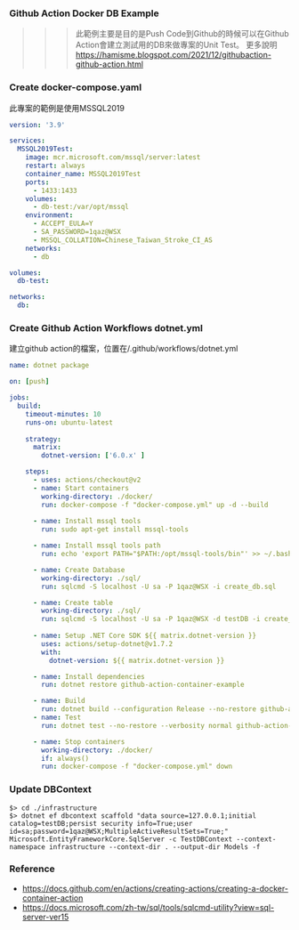 ### Github Action Docker DB Example

>>> 此範例主要是目的是Push Code到Github的時候可以在Github Action會建立測試用的DB來做專案的Unit Test。
>>> 更多說明 https://hamisme.blogspot.com/2021/12/githubaction-github-action.html

### Create docker-compose.yaml
此專案的範例是使用MSSQL2019

```yaml
version: '3.9'

services:
  MSSQL2019Test:
    image: mcr.microsoft.com/mssql/server:latest
    restart: always
    container_name: MSSQL2019Test
    ports:
      - 1433:1433
    volumes:
      - db-test:/var/opt/mssql
    environment:
      - ACCEPT_EULA=Y
      - SA_PASSWORD=1qaz@WSX
      - MSSQL_COLLATION=Chinese_Taiwan_Stroke_CI_AS
    networks:
      - db

volumes:
  db-test:

networks:
  db:
```

### Create Github Action Workflows dotnet.yml
建立github action的檔案，位置在/.github/workflows/dotnet.yml
```yaml
name: dotnet package

on: [push]

jobs:
  build:
    timeout-minutes: 10
    runs-on: ubuntu-latest
    
    strategy:
      matrix:
        dotnet-version: ['6.0.x' ]

    steps:
      - uses: actions/checkout@v2
      - name: Start containers
        working-directory: ./docker/
        run: docker-compose -f "docker-compose.yml" up -d --build
      
      - name: Install mssql tools 
        run: sudo apt-get install mssql-tools

      - name: Install mssql tools path 
        run: echo 'export PATH="$PATH:/opt/mssql-tools/bin"' >> ~/.bash_profile

      - name: Create Database
        working-directory: ./sql/
        run: sqlcmd -S localhost -U sa -P 1qaz@WSX -i create_db.sql

      - name: Create table
        working-directory: ./sql/
        run: sqlcmd -S localhost -U sa -P 1qaz@WSX -d testDB -i create_table.sql
        
      - name: Setup .NET Core SDK ${{ matrix.dotnet-version }}
        uses: actions/setup-dotnet@v1.7.2
        with:
          dotnet-version: ${{ matrix.dotnet-version }}

      - name: Install dependencies
        run: dotnet restore github-action-container-example

      - name: Build
        run: dotnet build --configuration Release --no-restore github-action-container-example
      - name: Test
        run: dotnet test --no-restore --verbosity normal github-action-container-example

      - name: Stop containers
        working-directory: ./docker/
        if: always()
        run: docker-compose -f "docker-compose.yml" down
```

### Update DBContext
```
$> cd ./infrastructure
$> dotnet ef dbcontext scaffold "data source=127.0.0.1;initial catalog=testDB;persist security info=True;user id=sa;password=1qaz@WSX;MultipleActiveResultSets=True;" Microsoft.EntityFrameworkCore.SqlServer -c TestDBContext --context-namespace infrastructure --context-dir . --output-dir Models -f
```

### Reference
* https://docs.github.com/en/actions/creating-actions/creating-a-docker-container-action
* https://docs.microsoft.com/zh-tw/sql/tools/sqlcmd-utility?view=sql-server-ver15
